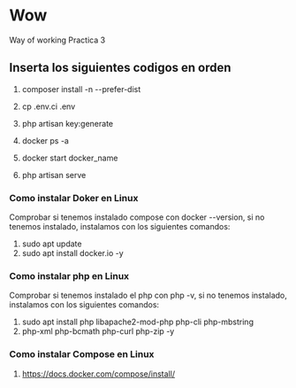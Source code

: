 # Wow
Way of working Practica 3

##  Inserta los siguientes codigos en orden

1. composer install -n --prefer-dist

2. cp .env.ci .env

3. php artisan key:generate

4. docker ps -a

5. docker start docker_name

6. php artisan serve

### Como instalar Doker en Linux

Comprobar si tenemos instalado compose con docker --version, si no tenemos instalado, instalamos con los siguientes comandos:

1. sudo apt update
2. sudo apt install docker.io -y

### Como instalar php en Linux

Comprobar si tenemos instalado el php con php -v, si no 
tenemos instalado, instalamos con los siguientes comandos:

1. sudo apt install php libapache2-mod-php php-cli php-mbstring 
2. php-xml php-bcmath php-curl php-zip -y

### Como instalar Compose en Linux

1. https://docs.docker.com/compose/install/